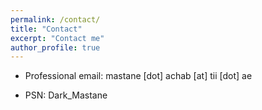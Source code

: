 ```yaml
---
permalink: /contact/
title: "Contact"
excerpt: "Contact me"
author_profile: true
---
```


* Professional email: mastane [dot] achab [at] tii [dot] ae
<!-- * You can also reach me at my personal email. -->

<!-- <img src="https://mastane.github.io/images/codec.png" width="70%" height="70%"> -->

* PSN: Dark_Mastane
